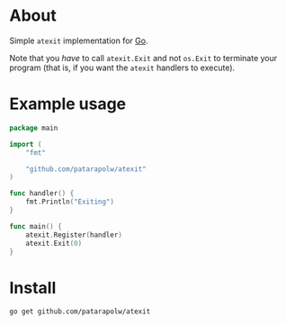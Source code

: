 # About

Simple `atexit` implementation for [Go](https://golang.org).

Note that you *have* to call `atexit.Exit` and not `os.Exit` to terminate your
program (that is, if you want the `atexit` handlers to execute).

# Example usage

```go
package main

import (
    "fmt"

    "github.com/patarapolw/atexit"
)

func handler() {
    fmt.Println("Exiting")
}

func main() {
	atexit.Register(handler)
	atexit.Exit(0)
}
```

# Install

    go get github.com/patarapolw/atexit
